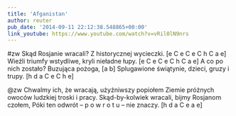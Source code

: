 ```yaml
---
title: 'Afganistan'
author: reuter
pub_date: '2014-09-11 22:12:38.548865+00:00'
link_youtube: https://www.youtube.com/watch?v=vRil0lN9nrs
---
```


#zw
Skąd Rosjanie wracali? Z historycznej wycieczki. [e C e C e C h C a e]
Wieźli triumfy wstydliwe, kryli nieładne łupy. [e C e C e C h C a e]
A co po nich zostało? Buzująca pożoga, [a b]
Splugawione świątynie, dzieci, gruzy i trupy. [h d a C e C h e]

@zw
Chwalmy ich, że wracają, użyźniwszy popiołem
Ziemie próżnych owoców ludzkiej troski i pracy.
Skąd-by-kolwiek wracali, bijmy Rosjanom czołem,
Póki ten odwrót – p o w r o t u – nie znaczy. [h d a C e a e]